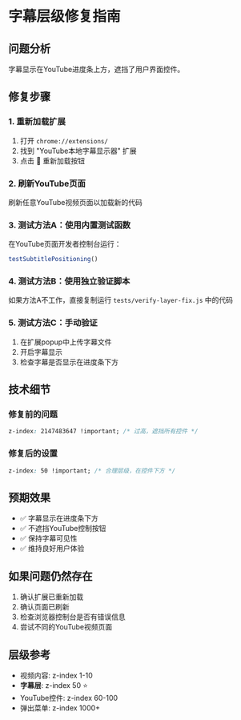 # 字幕层级修复指南

## 问题分析
字幕显示在YouTube进度条上方，遮挡了用户界面控件。

## 修复步骤

### 1. 重新加载扩展
1. 打开 `chrome://extensions/`
2. 找到 "YouTube本地字幕显示器" 扩展
3. 点击 🔄 重新加载按钮

### 2. 刷新YouTube页面
刷新任意YouTube视频页面以加载新的代码

### 3. 测试方法A：使用内置测试函数
在YouTube页面开发者控制台运行：
```javascript
testSubtitlePositioning()
```

### 4. 测试方法B：使用独立验证脚本
如果方法A不工作，直接复制运行 `tests/verify-layer-fix.js` 中的代码

### 5. 测试方法C：手动验证
1. 在扩展popup中上传字幕文件
2. 开启字幕显示
3. 检查字幕是否显示在进度条下方

## 技术细节

### 修复前的问题
```css
z-index: 2147483647 !important; /* 过高，遮挡所有控件 */
```

### 修复后的设置
```css
z-index: 50 !important; /* 合理层级，在控件下方 */
```

## 预期效果
- ✅ 字幕显示在进度条下方
- ✅ 不遮挡YouTube控制按钮
- ✅ 保持字幕可见性
- ✅ 维持良好用户体验

## 如果问题仍然存在
1. 确认扩展已重新加载
2. 确认页面已刷新
3. 检查浏览器控制台是否有错误信息
4. 尝试不同的YouTube视频页面

## 层级参考
- 视频内容: z-index 1-10
- **字幕层**: z-index 50 ⭐
- YouTube控件: z-index 60-100
- 弹出菜单: z-index 1000+